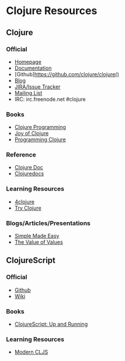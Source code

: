 # Clojure Resources

## Clojure

### Official

* [Homepage](http://clojure.org/)
* [Documentation](http://clojure.org/documentation)
* [Github]https://github.com/clojure/clojure()
* [Blog](http://clojure.com/blog/)
* [JIRA/Issue Tracker](http://dev.clojure.org/jira/browse/CLJ)
* [Mailing List](https://groups.google.com/forum/#!forum/clojure)
* IRC: irc.freenode.net #clojure

### Books

* [Clojure Programming](http://www.clojurebook.com/)
* [Joy of Clojure](http://joyofclojure.com/)
* [Programming Clojure](http://pragprog.com/book/shcloj2/programming-clojure)

### Reference

* [Clojure Doc](http://clojure-doc.org/)
* [Clojuredocs](http://clojuredocs.org/)

### Learning Resources

* [4clojure](http://www.4clojure.com/)
* [Try Clojure](http://tryclj.com/)

### Blogs/Articles/Presentations

* [Simple Made Easy](http://www.infoq.com/presentations/Simple-Made-Easy)
* [The Value of Values](http://www.infoq.com/presentations/Value-Values)

## ClojureScript

### Official

* [Github](https://github.com/clojure/clojurescript)
* [Wiki](https://github.com/clojure/clojurescript/wiki)

### Books

* [ClojureScript: Up and Running](https://github.com/clojure/clojurescript)

### Learning Resources

* [Modern CLJS](https://github.com/magomimmo/modern-cljs)
